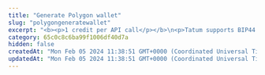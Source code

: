 ```yaml
---
title: "Generate Polygon wallet"
slug: "polygongeneratewallet"
excerpt: "<b><p>1 credit per API call</p></b>\n<p>Tatum supports BIP44 HD wallets. It is very convenient and secure, since it can generate 2^31 addresses from 1 mnemonic phrase. Mnemonic phrase consists of 24 special words in defined order and can restore access to all generated addresses and private keys.<br/>Each address is identified by 3 main values:<ul><li>Private Key - your secret value, which should never be revealed</li><li>Public Key - public address to be published</li><li>Derivation index - index of generated address</li></ul></p><p>Tatum follows BIP44 specification and generates for Polygon wallet with derivation path m'/44'/966'/0'/0. More about BIP44 HD wallets can be found here - <a target=\"_blank\" href=\"https://github.com/bitcoin/bips/blob/master/bip-0044.mediawiki\">https://github.com/bitcoin/bips/blob/master/bip-0044.mediawiki</a>.\nGenerate BIP44 compatible Polygon wallet.</p>"
category: 65c0c8c6ba99f1006df40d7a
hidden: false
createdAt: "Mon Feb 05 2024 11:38:51 GMT+0000 (Coordinated Universal Time)"
updatedAt: "Mon Feb 05 2024 11:38:51 GMT+0000 (Coordinated Universal Time)"
---
```

